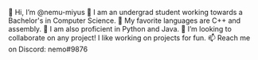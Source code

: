 👋 Hi, I’m @nemu-miyus
🔭 I am an undergrad student working towards a Bachelor's in Computer Science.
👀 My favorite languages are C++ and assembly.
🌱 I am also proficient in Python and Java.
💞️ I’m looking to collaborate on any project! I like working on projects for fun.
📫 Reach me on Discord: nemo#9876
